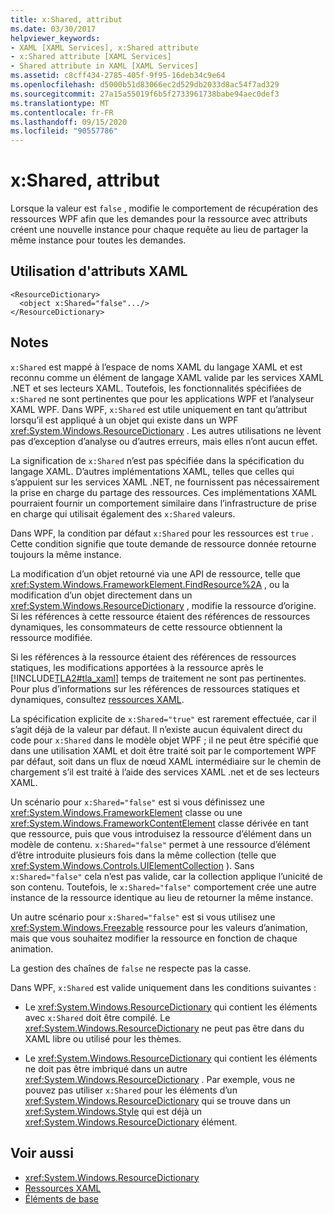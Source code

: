 ```yaml
---
title: x:Shared, attribut
ms.date: 03/30/2017
helpviewer_keywords:
- XAML [XAML Services], x:Shared attribute
- x:Shared attribute [XAML Services]
- Shared attribute in XAML [XAML Services]
ms.assetid: c8cff434-2785-405f-9f95-16deb34c9e64
ms.openlocfilehash: d5000b51d83066ec2d529db2033d8ac54f7ad329
ms.sourcegitcommit: 27a15a55019f6b5f2733961738babe94aec0def3
ms.translationtype: MT
ms.contentlocale: fr-FR
ms.lasthandoff: 09/15/2020
ms.locfileid: "90557786"
---
```

# <a name="xshared-attribute"></a>x:Shared, attribut

Lorsque la valeur est `false` , modifie le comportement de récupération des ressources WPF afin que les demandes pour la ressource avec attributs créent une nouvelle instance pour chaque requête au lieu de partager la même instance pour toutes les demandes.

## <a name="xaml-attribute-usage"></a>Utilisation d'attributs XAML

```xaml
<ResourceDictionary>
  <object x:Shared="false".../>
</ResourceDictionary>
```

## <a name="remarks"></a>Notes

`x:Shared` est mappé à l’espace de noms XAML du langage XAML et est reconnu comme un élément de langage XAML valide par les services XAML .NET et ses lecteurs XAML. Toutefois, les fonctionnalités spécifiées de `x:Shared` ne sont pertinentes que pour les applications WPF et l’analyseur XAML WPF. Dans WPF, `x:Shared` est utile uniquement en tant qu’attribut lorsqu’il est appliqué à un objet qui existe dans un WPF <xref:System.Windows.ResourceDictionary> . Les autres utilisations ne lèvent pas d’exception d’analyse ou d’autres erreurs, mais elles n’ont aucun effet.

La signification de `x:Shared` n’est pas spécifiée dans la spécification du langage XAML. D’autres implémentations XAML, telles que celles qui s’appuient sur les services XAML .NET, ne fournissent pas nécessairement la prise en charge du partage des ressources. Ces implémentations XAML pourraient fournir un comportement similaire dans l’infrastructure de prise en charge qui utilisait également des `x:Shared` valeurs.

Dans WPF, la condition par défaut `x:Shared` pour les ressources est `true` . Cette condition signifie que toute demande de ressource donnée retourne toujours la même instance.

La modification d’un objet retourné via une API de ressource, telle que <xref:System.Windows.FrameworkElement.FindResource%2A> , ou la modification d’un objet directement dans un <xref:System.Windows.ResourceDictionary> , modifie la ressource d’origine. Si les références à cette ressource étaient des références de ressources dynamiques, les consommateurs de cette ressource obtiennent la ressource modifiée.

Si les références à la ressource étaient des références de ressources statiques, les modifications apportées à la ressource après le [!INCLUDE[TLA2#tla_xaml](../../../includes/tla2sharptla-xaml-md.md)] temps de traitement ne sont pas pertinentes. Pour plus d’informations sur les références de ressources statiques et dynamiques, consultez [ressources XAML](../fundamentals/xaml-resources-define.md).

La spécification explicite de `x:Shared="true"` est rarement effectuée, car il s’agit déjà de la valeur par défaut. Il n’existe aucun équivalent direct du code pour `x:Shared` dans le modèle objet WPF ; il ne peut être spécifié que dans une utilisation XAML et doit être traité soit par le comportement WPF par défaut, soit dans un flux de nœud XAML intermédiaire sur le chemin de chargement s’il est traité à l’aide des services XAML .net et de ses lecteurs XAML.

Un scénario pour `x:Shared="false"` est si vous définissez une <xref:System.Windows.FrameworkElement> classe ou une <xref:System.Windows.FrameworkContentElement> classe dérivée en tant que ressource, puis que vous introduisez la ressource d’élément dans un modèle de contenu. `x:Shared="false"` permet à une ressource d’élément d’être introduite plusieurs fois dans la même collection (telle que <xref:System.Windows.Controls.UIElementCollection> ). Sans `x:Shared="false"` cela n’est pas valide, car la collection applique l’unicité de son contenu. Toutefois, le `x:Shared="false"` comportement crée une autre instance de la ressource identique au lieu de retourner la même instance.

Un autre scénario pour `x:Shared="false"` est si vous utilisez une <xref:System.Windows.Freezable> ressource pour les valeurs d’animation, mais que vous souhaitez modifier la ressource en fonction de chaque animation.

La gestion des chaînes de `false` ne respecte pas la casse.

Dans WPF, `x:Shared` est valide uniquement dans les conditions suivantes :

- Le <xref:System.Windows.ResourceDictionary> qui contient les éléments avec `x:Shared` doit être compilé. Le <xref:System.Windows.ResourceDictionary> ne peut pas être dans du XAML libre ou utilisé pour les thèmes.

- Le <xref:System.Windows.ResourceDictionary> qui contient les éléments ne doit pas être imbriqué dans un autre <xref:System.Windows.ResourceDictionary> . Par exemple, vous ne pouvez pas utiliser `x:Shared` pour les éléments d’un <xref:System.Windows.ResourceDictionary> qui se trouve dans un <xref:System.Windows.Style> qui est déjà un <xref:System.Windows.ResourceDictionary> élément.

## <a name="see-also"></a>Voir aussi

- <xref:System.Windows.ResourceDictionary>
- [Ressources XAML](../fundamentals/xaml-resources-define.md)
- [Éléments de base](/dotnet/desktop/wpf/advanced/base-elements)
